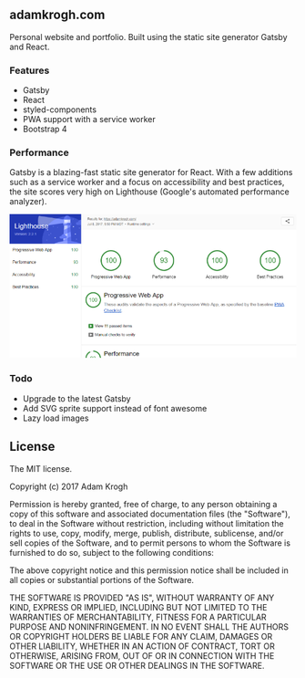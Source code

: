 ## adamkrogh.com

Personal website and portfolio. Built using the static site generator Gatsby and React.

### Features

- Gatsby
- React
- styled-components
- PWA support with a service worker
- Bootstrap 4

### Performance

Gatsby is a blazing-fast static site generator for React. With a few additions such as
a service worker and a focus on accessibility and best practices, the site scores very
high on Lighthouse (Google's automated performance analyzer).

![Lighthouse Score](/assets/readme-lighthouse.png)

### Todo

- Upgrade to the latest Gatsby
- Add SVG sprite support instead of font awesome
- Lazy load images

## License

The MIT license.

Copyright (c) 2017 Adam Krogh

Permission is hereby granted, free of charge, to any person obtaining a copy of
this software and associated documentation files (the "Software"), to deal in
the Software without restriction, including without limitation the rights to
use, copy, modify, merge, publish, distribute, sublicense, and/or sell copies
of the Software, and to permit persons to whom the Software is furnished to do
so, subject to the following conditions:

The above copyright notice and this permission notice shall be included in all
copies or substantial portions of the Software.

THE SOFTWARE IS PROVIDED "AS IS", WITHOUT WARRANTY OF ANY KIND, EXPRESS OR
IMPLIED, INCLUDING BUT NOT LIMITED TO THE WARRANTIES OF MERCHANTABILITY,
FITNESS FOR A PARTICULAR PURPOSE AND NONINFRINGEMENT. IN NO EVENT SHALL THE
AUTHORS OR COPYRIGHT HOLDERS BE LIABLE FOR ANY CLAIM, DAMAGES OR OTHER
LIABILITY, WHETHER IN AN ACTION OF CONTRACT, TORT OR OTHERWISE, ARISING FROM,
OUT OF OR IN CONNECTION WITH THE SOFTWARE OR THE USE OR OTHER DEALINGS IN THE
SOFTWARE.
